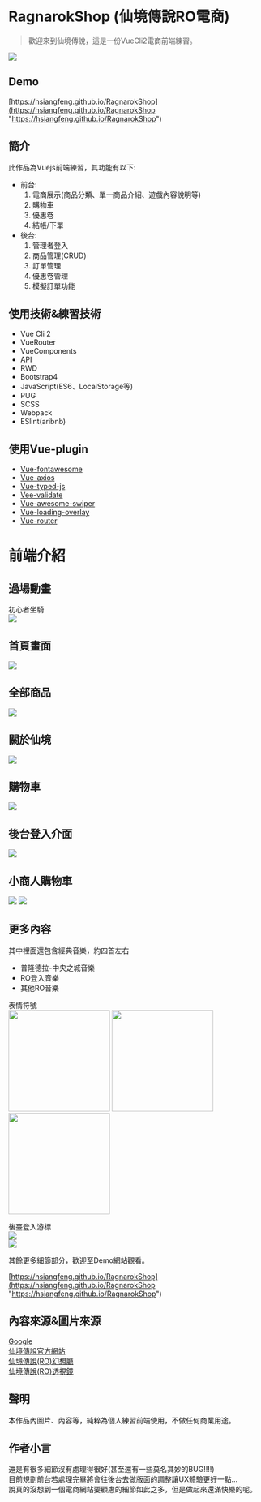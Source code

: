 # RagnarokShop (仙境傳說RO電商)
> 歡迎來到仙境傳說，這是一份VueCli2電商前端練習。

![](https://i.imgur.com/Y0g9oAD.png)
## Demo
[https://hsiangfeng.github.io/RagnarokShop](https://hsiangfeng.github.io/RagnarokShop "https://hsiangfeng.github.io/RagnarokShop")
## 簡介
此作品為Vuejs前端練習，其功能有以下:

- 前台:
	1. 電商展示(商品分類、單一商品介紹、遊戲內容說明等)
	2. 購物車
	3. 優惠卷
	4. 結帳/下單
- 後台:
	1. 管理者登入
	2. 商品管理(CRUD)
	3. 訂單管理
	4. 優惠卷管理
	5. 模擬訂單功能
## 使用技術&練習技術
- Vue Cli 2
- VueRouter
- VueComponents
- API
- RWD
- Bootstrap4
- JavaScript(ES6、LocalStorage等)
- PUG
- SCSS
- Webpack
- ESlint(aribnb)
## 使用Vue-plugin
- [Vue-fontawesome](https://fontawesome.com/how-to-use/on-the-web/using-with/vuejs)
- [Vue-axios](https://www.npmjs.com/package/vue-axios)
- [Vue-typed-js](https://github.com/Orlandster/vue-typed-js)
- [Vee-validate](https://baianat.github.io/vee-validate/)
- [Vue-awesome-swiper](https://surmon-china.github.io/vue-awesome-swiper/)
- [Vue-loading-overlay](https://www.npmjs.com/package/vue-loading-overlay)
- [Vue-router](https://router.vuejs.org/zh/)
# 前端介紹
## 過場動畫
初心者坐騎  
![](https://i.imgur.com/wuAlbMH.gif)
## 首頁畫面
![](https://i.imgur.com/Y0g9oAD.png)
## 全部商品
![](https://i.imgur.com/Zi2yAtb.png)
## 關於仙境
![](https://i.imgur.com/Z3TtkPK.png)
## 購物車
![](https://i.imgur.com/LCGPYqU.png)
## 後台登入介面
![](https://i.imgur.com/YizWZjI.png)
## 小商人購物車
![](https://i.imgur.com/F9lau9O.png)
![](https://i.imgur.com/ElIATuk.png)

## 更多內容
其中裡面還包含經典音樂，約四首左右 

- 普隆德拉-中央之城音樂
- RO登入音樂
- 其他RO音樂

表情符號  
<img src="https://i.imgur.com/hx4QtQ3.gif" width="200">
<img src="https://i.imgur.com/ZL0L2C6.gif" width="200">
<img src="https://i.imgur.com/NoFEHC2.gif" width="200">

後臺登入游標  
![](https://i.imgur.com/2y0EItM.png)  
![](https://i.imgur.com/sjoXUUe.png)

其餘更多細節部分，歡迎至Demo網站觀看。  

[https://hsiangfeng.github.io/RagnarokShop](https://hsiangfeng.github.io/RagnarokShop "https://hsiangfeng.github.io/RagnarokShop")
## 內容來源&圖片來源
[Google](https://www.google.com/)  
[仙境傳說官方網站](https://ro.gnjoy.com.tw/)   
[仙境傳說(RO)幻想廳](https://rd.fharr.com/)  
[仙境傳說(RO)透視鏡](http://gametsg.techbang.com/ro/index.php)
## 聲明
本作品內圖片、內容等，純粹為個人練習前端使用，不做任何商業用途。

## 作者小言
還是有很多細節沒有處理得很好(甚至還有一些莫名其妙的BUG!!!!)  
目前規劃前台若處理完畢將會往後台去做版面的調整讓UX體驗更好一點...  
說真的沒想到一個電商網站要顧慮的細節如此之多，但是做起來還滿快樂的呢。